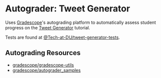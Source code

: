 # Autograder: Tweet Generator

Uses [Gradescope](https://gradescope.com)'s autograding platform to automatically assess student progress on the [Tweet Generator](https://bit.ly/tutorial-tweet-generator) tutorial.

Tests are found at [@Tech-at-DU/tweet-generator-tests](https://github.com/Tech-at-DU/tweet-generator-tests).

## Autograding Resources

- [gradescope/gradescope-utils](https://github.com/gradescope/gradescope-utils)
- [gradescope/autograder_samples](https://github.com/gradescope/autograder_samples)
